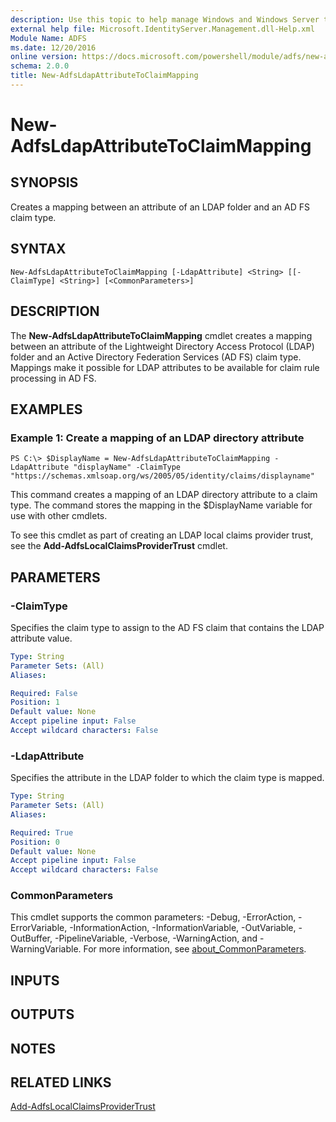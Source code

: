 ```yaml
---
description: Use this topic to help manage Windows and Windows Server technologies with Windows PowerShell.
external help file: Microsoft.IdentityServer.Management.dll-Help.xml
Module Name: ADFS
ms.date: 12/20/2016
online version: https://docs.microsoft.com/powershell/module/adfs/new-adfsldapattributetoclaimmapping?view=windowsserver2022-ps&wt.mc_id=ps-gethelp
schema: 2.0.0
title: New-AdfsLdapAttributeToClaimMapping
---
```


# New-AdfsLdapAttributeToClaimMapping

## SYNOPSIS
Creates a mapping between an attribute of an LDAP folder and an AD FS claim type.

## SYNTAX

```
New-AdfsLdapAttributeToClaimMapping [-LdapAttribute] <String> [[-ClaimType] <String>] [<CommonParameters>]
```

## DESCRIPTION
The **New-AdfsLdapAttributeToClaimMapping** cmdlet creates a mapping between an attribute of the Lightweight Directory Access Protocol (LDAP) folder and an Active Directory Federation Services (AD FS) claim type.
Mappings make it possible for LDAP attributes to be available for claim rule processing in AD FS.

## EXAMPLES

### Example 1: Create a mapping of an LDAP directory attribute
```
PS C:\> $DisplayName = New-AdfsLdapAttributeToClaimMapping -LdapAttribute "displayName" -ClaimType "https://schemas.xmlsoap.org/ws/2005/05/identity/claims/displayname"
```

This command creates a mapping of an LDAP directory attribute to a claim type.
The command stores the mapping in the $DisplayName variable for use with other cmdlets.

To see this cmdlet as part of creating an LDAP local claims provider trust, see the **Add-AdfsLocalClaimsProviderTrust** cmdlet.

## PARAMETERS

### -ClaimType
Specifies the claim type to assign to the AD FS claim that contains the LDAP attribute value.

```yaml
Type: String
Parameter Sets: (All)
Aliases: 

Required: False
Position: 1
Default value: None
Accept pipeline input: False
Accept wildcard characters: False
```

### -LdapAttribute
Specifies the attribute in the LDAP folder to which the claim type is mapped.

```yaml
Type: String
Parameter Sets: (All)
Aliases: 

Required: True
Position: 0
Default value: None
Accept pipeline input: False
Accept wildcard characters: False
```

### CommonParameters
This cmdlet supports the common parameters: -Debug, -ErrorAction, -ErrorVariable, -InformationAction, -InformationVariable, -OutVariable, -OutBuffer, -PipelineVariable, -Verbose, -WarningAction, and -WarningVariable. For more information, see [about_CommonParameters](https://go.microsoft.com/fwlink/?LinkID=113216).

## INPUTS

## OUTPUTS

## NOTES

## RELATED LINKS

[Add-AdfsLocalClaimsProviderTrust](./Add-AdfsLocalClaimsProviderTrust.md)

